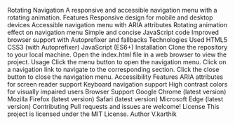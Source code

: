 Rotating Navigation
A responsive and accessible navigation menu with a rotating animation.
Features
Responsive design for mobile and desktop devices
Accessible navigation menu with ARIA attributes
Rotating animation effect on navigation menu
Simple and concise JavaScript code
Improved browser support with Autoprefixer and fallbacks
Technologies Used
HTML5
CSS3 (with Autoprefixer)
JavaScript (ES6+)
Installation
Clone the repository to your local machine.
Open the index.html file in a web browser to view the project.
Usage
Click the menu button to open the navigation menu.
Click on a navigation link to navigate to the corresponding section.
Click the close button to close the navigation menu.
Accessibility Features
ARIA attributes for screen reader support
Keyboard navigation support
High contrast colors for visually impaired users
Browser Support
Google Chrome (latest version)
Mozilla Firefox (latest version)
Safari (latest version)
Microsoft Edge (latest version)
Contributing
Pull requests and issues are welcome!
License
This project is licensed under the MIT License.
Author
V.karthik

